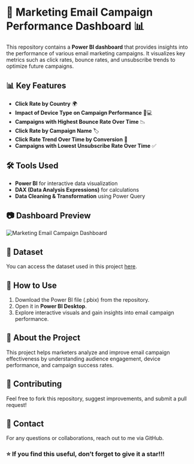 # 📧 Marketing Email Campaign Performance Dashboard 📊

This repository contains a **Power BI dashboard** that provides insights into the performance of various email marketing campaigns. It visualizes key metrics such as click rates, bounce rates, and unsubscribe trends to optimize future campaigns.

## 📊 Key Features
- **Click Rate by Country** 🌍
- **Impact of Device Type on Campaign Performance** 📱💻
- **Campaigns with Highest Bounce Rate Over Time** 📉
- **Click Rate by Campaign Name** 🏷️
- **Click Rate Trend Over Time by Conversion** 🔄
- **Campaigns with Lowest Unsubscribe Rate Over Time** ✅

## 🛠️ Tools Used
- **Power BI** for interactive data visualization
- **DAX (Data Analysis Expressions)** for calculations
- **Data Cleaning & Transformation** using Power Query

## 📷 Dashboard Preview
![Marketing Email Campaign Dashboard](https://github.com/Freedom-Analytics/Marketing-Email-Campaign-Insights/blob/main/Image%20Email%20marketing.jpg)

## 📂 Dataset
You can access the dataset used in this project [here](https://onedrive.live.com/?cid=07FB2997AD559975&q=email&scope=drive&id=7FB2997AD559975%21sedd8168512d44bca86e2c04377610e1d&parId=root&parQt=search&o=OneUp).

## 🚀 How to Use
1. Download the Power BI file (.pbix) from the repository.
2. Open it in **Power BI Desktop**.
3. Explore interactive visuals and gain insights into email campaign performance.

## 📌 About the Project
This project helps marketers analyze and improve email campaign effectiveness by understanding audience engagement, device performance, and campaign success rates.

## 🤝 Contributing
Feel free to fork this repository, suggest improvements, and submit a pull request!

## 📩 Contact
For any questions or collaborations, reach out to me via GitHub.

### ⭐ If you find this useful, don’t forget to give it a star!!!
